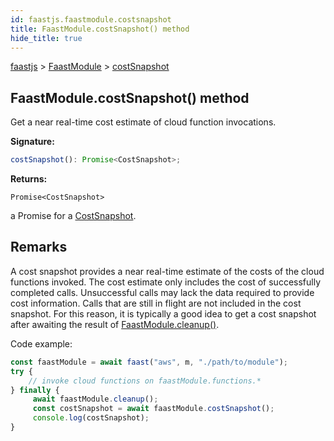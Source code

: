```yaml
---
id: faastjs.faastmodule.costsnapshot
title: FaastModule.costSnapshot() method
hide_title: true
---
```

[faastjs](./faastjs.md) &gt; [FaastModule](./faastjs.faastmodule.md) &gt; [costSnapshot](./faastjs.faastmodule.costsnapshot.md)

## FaastModule.costSnapshot() method

Get a near real-time cost estimate of cloud function invocations.

<b>Signature:</b>

```typescript
costSnapshot(): Promise<CostSnapshot>;
```
<b>Returns:</b>

`Promise<CostSnapshot>`

a Promise for a [CostSnapshot](./faastjs.costsnapshot.md)<!-- -->.

## Remarks

A cost snapshot provides a near real-time estimate of the costs of the cloud functions invoked. The cost estimate only includes the cost of successfully completed calls. Unsuccessful calls may lack the data required to provide cost information. Calls that are still in flight are not included in the cost snapshot. For this reason, it is typically a good idea to get a cost snapshot after awaiting the result of [FaastModule.cleanup()](./faastjs.faastmodule.cleanup.md)<!-- -->.

Code example:

```typescript
const faastModule = await faast("aws", m, "./path/to/module");
try {
    // invoke cloud functions on faastModule.functions.*
} finally {
     await faastModule.cleanup();
     const costSnapshot = await faastModule.costSnapshot();
     console.log(costSnapshot);
}

```
